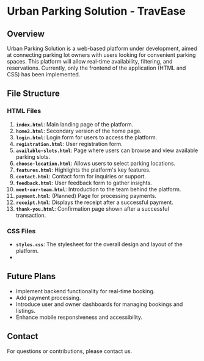 # Urban Parking Solution - TravEase

## Overview

Urban Parking Solution is a web-based platform under development, aimed at connecting parking lot owners with users looking for convenient parking spaces. This platform will allow real-time availability, filtering, and reservations. Currently, only the frontend of the application (HTML and CSS) has been implemented.

## File Structure

### HTML Files

1. **`index.html`**: Main landing page of the platform.
2. **`home2.html`**: Secondary version of the home page.
3. **`login.html`**: Login form for users to access the platform.
4. **`registration.html`**: User registration form.
5. **`available-slots.html`**: Page where users can browse and view available parking slots.
6. **`choose-location.html`**: Allows users to select parking locations.
7. **`features.html`**: Highlights the platform's key features.
8. **`contact.html`**: Contact form for inquiries or support.
9. **`feedback.html`**: User feedback form to gather insights.
10. **`meet-our-team.html`**: Introduction to the team behind the platform.
11. **`payment.html`**: (Planned) Page for processing payments.
12. **`receipt.html`**: Displays the receipt after a successful payment.
13. **`thank-you.html`**: Confirmation page shown after a successful transaction.

### CSS Files

- **`styles.css`**: The stylesheet for the overall design and layout of the platform.
- 
## Future Plans

- Implement backend functionality for real-time booking.
- Add payment processing.
- Introduce user and owner dashboards for managing bookings and listings.
- Enhance mobile responsiveness and accessibility.

## Contact

For questions or contributions, please contact us.
